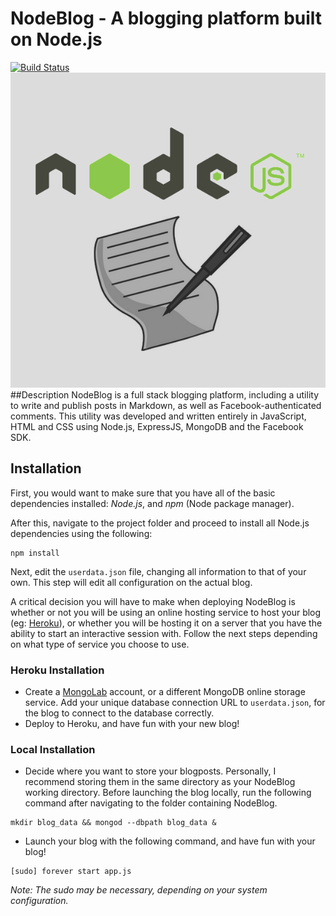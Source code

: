 # NodeBlog - A blogging platform built on Node.js
[![Build Status](https://travis-ci.org/rukmal/NodeBlog.svg?branch=master)](https://travis-ci.org/rukmal/NodeBlog)
![Alt text](./bin/NodeBlog_logo.png)
##Description
NodeBlog is a full stack blogging platform, including a utility to write and publish posts in Markdown, as well as Facebook-authenticated comments. This utility was developed and written entirely in JavaScript, HTML and CSS using Node.js, ExpressJS, MongoDB and the Facebook SDK.

## Installation
First, you would want to make sure that you have all of the basic dependencies installed: *Node.js*, and *npm* (Node package manager).

After this, navigate to the project folder and proceed to install all Node.js dependencies using the following:
```shell
npm install
```

Next, edit the ```userdata.json``` file, changing all information to that of your own. This step will edit all configuration on the actual blog.

A critical decision you will have to make when deploying NodeBlog is whether or not you will be using an online hosting service to host your blog (eg: [Heroku](http://herokuapp.com)), or whether you will be hosting it on a server that you have the ability to start an interactive session with. Follow the next steps depending on what type of service you choose to use.

### Heroku Installation
- Create a [MongoLab](mongolab.com) account, or a different MongoDB online storage service. Add your unique database connection URL to ```userdata.json```, for the blog to connect to the database correctly.
- Deploy to Heroku, and have fun with your new blog!

### Local Installation
- Decide where you want to store your blogposts. Personally, I recommend storing them in the same directory as your NodeBlog working directory. Before launching the blog locally, run the following command after navigating to the folder containing NodeBlog.
```shell
mkdir blog_data && mongod --dbpath blog_data &
```
- Launch your blog with the following command, and have fun with your blog!
```shell
[sudo] forever start app.js
```
*Note: The sudo may be necessary, depending on your system configuration.*